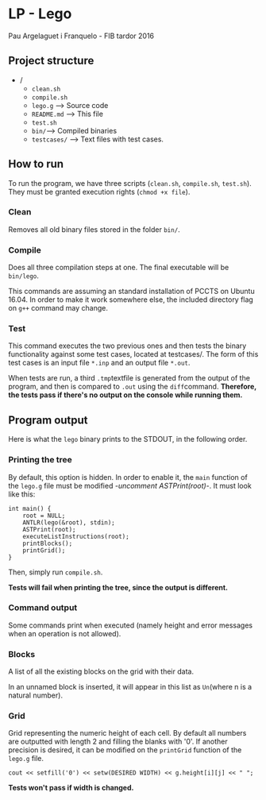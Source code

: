 # LP - Lego

Pau Argelaguet i Franquelo - FIB tardor 2016

## Project structure

* /
	* `clean.sh`
	* `compile.sh`
	* `lego.g` --> Source code
	* `README.md` --> This file
	* `test.sh`
	* `bin/`--> Compiled binaries
	* `testcases/` --> Text files with test cases.

## How to run

To run the program, we have three scripts (`clean.sh`, `compile.sh`, `test.sh`). They must be granted execution rights (`chmod +x file`).

### Clean

Removes all old binary files stored in the folder `bin/`.

### Compile

Does all three compilation steps at one. The final executable will be `bin/lego`.

This commands are assuming an standard installation of PCCTS on Ubuntu 16.04. In order to make it work somewhere else, the included directory flag on `g++` command may change. 

### Test

This command executes the two previous ones and then tests the binary functionality against some test cases, located at testcases/. The form of this test cases is an input file `*.inp` and an output file `*.out`.

When tests are run, a third `.tmp`textfile is generated from the output of the program, and then is compared to `.out` using the `diff`command. **Therefore, the tests pass if there's no output on the console while running them.**

## Program output

Here is what the `lego` binary prints to the STDOUT, in the following order. 

### Printing the tree

By default, this option is hidden. In order to enable it, the `main` function of the `lego.g` file must be modified *-uncomment ASTPrint(root)-*. It must look like this:

~~~~
int main() {
    root = NULL;
    ANTLR(lego(&root), stdin);
    ASTPrint(root);
    executeListInstructions(root);
    printBlocks();
    printGrid();
}
~~~~

Then, simply run `compile.sh`.

**Tests will fail when printing the tree, since the output is different.**

### Command output

Some commands print when executed (namely height and error messages when an operation is not allowed).

### Blocks

A list of all the existing blocks on the grid with their data. 

In an unnamed block is inserted, it will appear in this list as `Un`(where n is a natural number).

### Grid

Grid representing the numeric height of each cell. By default all numbers are outputted with length 2 and filling the blanks with '0'. If another precision is desired, it can be modified on the `printGrid` function of the `lego.g` file.

~~~~
cout << setfill('0') << setw(DESIRED WIDTH) << g.height[i][j] << " ";
~~~~

**Tests won't pass if width is changed.**